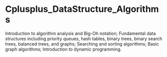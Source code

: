 # Cplusplus_DataStructure_Algorithms
Introduction to algorithm analysis and Big-Oh notation; Fundamental data structures including priority queues, hash tables, binary trees, binary search trees, balanced trees, and graphs; Searching and sorting algorithms; Basic graph algorithms; Introduction to dynamic programming.
